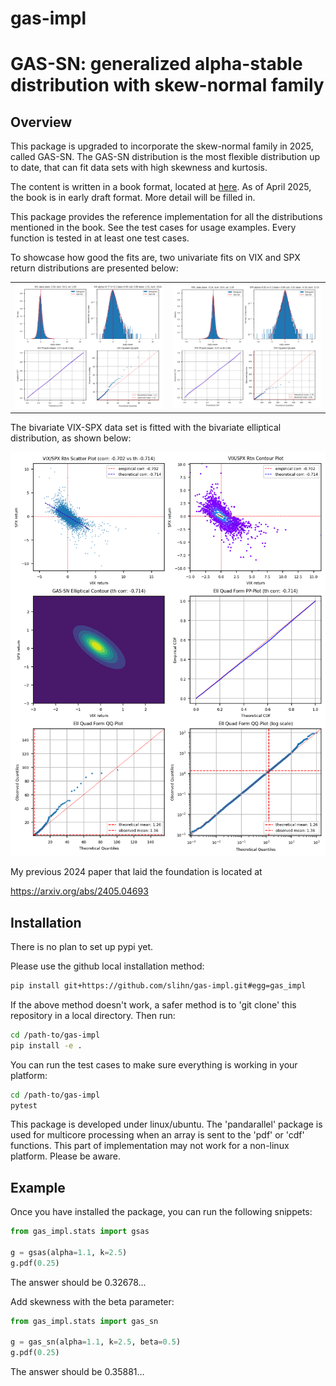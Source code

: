 # gas-impl
# GAS-SN: generalized alpha-stable distribution with skew-normal family

## Overview

This package is upgraded to incorporate the skew-normal family in 2025, called GAS-SN. 
The GAS-SN distribution is the most flexible distribution up to date, that can fit data sets with high skewness and kurtosis.

The content is written in a book format, located at [here](docs/fracdist.pdf).
As of April 2025, the book is in early draft format. More detail will be filled in.

This package provides the reference implementation for all the distributions mentioned in the book.
See the test cases for usage examples. Every function is tested in at least one test cases.

To showcase how good the fits are, two univariate fits on VIX and SPX return distributions are presented below:
<table>
<tr>
<td> <img src="docs/plot_vix_gas_sn.png"> </td>
<td> <img src="docs/plot_spx_gas_sn.png"> </td>
<tr>
</table>

The bivariate VIX-SPX data set is fitted with the bivariate elliptical distribution, as shown below:

![VIX-SPX Elliptical Fit](docs/plot_elliptical_vix_spx.png)


My previous 2024 paper that laid the foundation is located at

https://arxiv.org/abs/2405.04693


## Installation

There is no plan to set up pypi yet. 

Please use the github local installation method:

```bash
pip install git+https://github.com/slihn/gas-impl.git#egg=gas_impl
```

If the above method doesn't work, a safer method is to 'git clone' this repository in a local directory. 
Then run:

```bash
cd /path-to/gas-impl
pip install -e .
```

You can run the test cases to make sure everything is working in your platform:

```bash
cd /path-to/gas-impl
pytest
```

This package is developed under linux/ubuntu.
The 'pandarallel' package is used for multicore processing when an array is sent to the 'pdf' or 'cdf' functions.
This part of implementation may not work for a non-linux platform. Please be aware.

## Example

Once you have installed the package, you can run the following snippets:

```python
from gas_impl.stats import gsas

g = gsas(alpha=1.1, k=2.5)
g.pdf(0.25)
```

The answer should be 0.32678...

Add skewness with the beta parameter:

```python
from gas_impl.stats import gas_sn

g = gas_sn(alpha=1.1, k=2.5, beta=0.5)
g.pdf(0.25)
```

The answer should be 0.35881...
